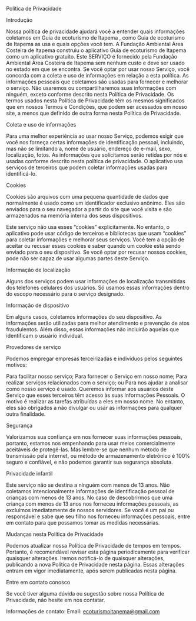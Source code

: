 Política de Privacidade


Introdução

Nossa política de privacidade ajudará você a entender quais informações coletamos em Guia de ecoturismo de Itapema , como Guia de ecoturismo de Itapema as usa e quais opções você tem. A Fundação Ambiental Área Costeira de Itapema construiu o aplicativo Guia de ecoturismo de Itapema como um aplicativo gratuito. Este SERVIÇO é fornecido pela Fundação Ambiental Área Costeira de Itapema sem nenhum custo e deve ser usado no estado em que se encontra. Se você optar por usar nosso Serviço, você concorda com a coleta e uso de informações em relação a esta política. As informações pessoais que coletamos são usadas para fornecer e melhorar o serviço. Não usaremos ou compartilharemos suas informações com ninguém, exceto conforme descrito nesta Política de Privacidade.
Os termos usados ​​nesta Política de Privacidade têm os mesmos significados que em nossos Termos e Condições, que podem ser acessados ​​em nosso site, a menos que definido de outra forma nesta Política de Privacidade.

Coleta e uso de informações


Para uma melhor experiência ao usar nosso Serviço, podemos exigir que você nos forneça certas informações de identificação pessoal, incluindo, mas não se limitando a, nome de usuário, endereço de e-mail, sexo, localização, fotos. As informações que solicitamos serão retidas por nós e usadas conforme descrito nesta política de privacidade.
O aplicativo usa serviços de terceiros que podem coletar informações usadas para identificá-lo.


Cookies

Cookies são arquivos com uma pequena quantidade de dados que normalmente é usado como um identificador exclusivo anônimo. Eles são enviados para o seu navegador a partir do site que você visita e são armazenados na memória interna dos seus dispositivos.

Este serviço não usa esses “cookies” explicitamente. No entanto, o aplicativo pode usar código de terceiros e bibliotecas que usam “cookies” para coletar informações e melhorar seus serviços. Você tem a opção de aceitar ou recusar esses cookies e saber quando um cookie está sendo enviado para o seu dispositivo. Se você optar por recusar nossos cookies, pode não ser capaz de usar algumas partes deste Serviço.


Informação de localização

Alguns dos serviços podem usar informações de localização transmitidas dos telefones celulares dos usuários. Só usamos essas informações dentro do escopo necessário para o serviço designado.


Informação de dispositivo

Em alguns casos, coletamos informações do seu dispositivo. As informações serão utilizadas para melhor atendimento e prevenção de atos fraudulentos. Além disso, essas informações não incluirão aquelas que identificam o usuário individual.


Provedores de serviço

Podemos empregar empresas terceirizadas e indivíduos pelos seguintes motivos:

Para facilitar nosso serviço;
Para fornecer o Serviço em nosso nome;
Para realizar serviços relacionados com o serviço; ou
Para nos ajudar a analisar como nosso serviço é usado.
Queremos informar aos usuários deste Serviço que esses terceiros têm acesso às suas Informações Pessoais. O motivo é realizar as tarefas atribuídas a eles em nosso nome. No entanto, eles são obrigados a não divulgar ou usar as informações para qualquer outra finalidade.


Segurança

Valorizamos sua confiança em nos fornecer suas informações pessoais, portanto, estamos nos empenhando para usar meios comercialmente aceitáveis ​​de protegê-las. Mas lembre-se que nenhum método de transmissão pela internet, ou método de armazenamento eletrônico é 100% seguro e confiável, e não podemos garantir sua segurança absoluta.


Privacidade infantil

Este serviço não se destina a ninguém com menos de 13 anos. Não coletamos intencionalmente informações de identificação pessoal de crianças com menos de 13 anos. No caso de descobrirmos que uma criança com menos de 13 anos nos forneceu informações pessoais, as excluímos imediatamente de nossos servidores. Se você é um pai ou responsável e sabe que seu filho nos forneceu informações pessoais, entre em contato para que possamos tomar as medidas necessárias.


Mudanças nesta Política de Privacidade

Podemos atualizar nossa Política de Privacidade de tempos em tempos. Portanto, é recomendável revisar esta página periodicamente para verificar quaisquer alterações. Iremos notificá-lo de quaisquer alterações, publicando a nova Política de Privacidade nesta página. Essas alterações entram em vigor imediatamente, após serem publicadas nesta página.


Entre em contato conosco

Se você tiver alguma dúvida ou sugestão sobre nossa Política de Privacidade, não hesite em nos contatar.

Informações de contato:
Email: ecoturismoitapema@gmail.com
